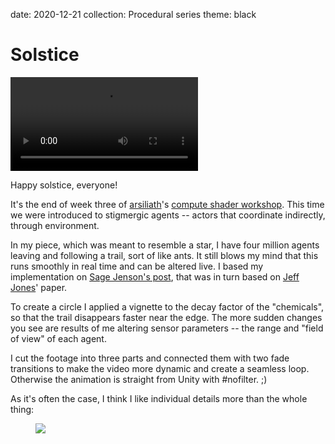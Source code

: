 date: 2020-12-21
collection: Procedural series
theme: black

Solstice
========

![](solstice.mp4)

Happy solstice, everyone!

It's the end of week three of [arsiliath][]'s [compute shader
workshop][workshop]. This time we were introduced to stigmergic agents
-- actors that coordinate indirectly, through environment.

  [workshop]: https://paprika.studio/workshops/compute/index.html
  [arsiliath]: https://twitter.com/arsiliath

In my piece, which was meant to resemble a star, I have four million
agents leaving and following a trail, sort of like ants. It still blows
my mind that this runs smoothly in real time and can be altered live. I
based my implementation on [Sage Jenson's post][Sage Jenson], that was
in turn based on [Jeff Jones][]' paper.

  [Sage Jenson]: https://sagejenson.com/physarum
  [Jeff Jones]: https://www.lstmed.ac.uk/about/people/dr-jeff-jones

To create a circle I applied a vignette to the decay factor of the
"chemicals", so that the trail disappears faster near the edge.
The more sudden changes you see are results of me altering sensor
parameters -- the range and "field of view" of each agent.

I cut the footage into three parts and connected them with two fade
transitions to make the video more dynamic and create a seamless
loop. Otherwise the animation is straight from Unity with #nofilter. ;)

As it's often the case, I think I like individual details more than the
whole thing:

<figure class="full-width" style="margin-bottom: 1px">
    <img data='{"max_width": 3043, "max_height": 1350}' src="9x16.jpg"/>
</figure>
